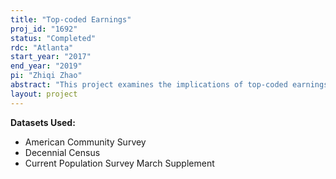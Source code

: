 ```yaml
---
title: "Top-coded Earnings"
proj_id: "1692"
status: "Completed"
rdc: "Atlanta"
start_year: "2017"
end_year: "2019"
pi: "Zhiqi Zhao"
abstract: "This project examines the implications of top-coded earnings in the American Community Survey (ACS), March Current Population Survey (CPS), and Decennial Census. Research that relies on censored wage and salary earnings can yield potentially misleading results. For example, the measurement of income inequality may be distorted. Some researchers have addressed the top-coding issue by using non-public data to develop various alternative multipliers. This research improves this approach by developing multipliers that are demographic and region specific, since it is reasonable to expect that the earnings distribution varies across racial, gender, and education dimensions, and even across geographies. Comparisons to other approaches will be made."
layout: project
---
```


**Datasets Used:**

  - American Community Survey 
  - Decennial Census 
  - Current Population Survey March Supplement 

